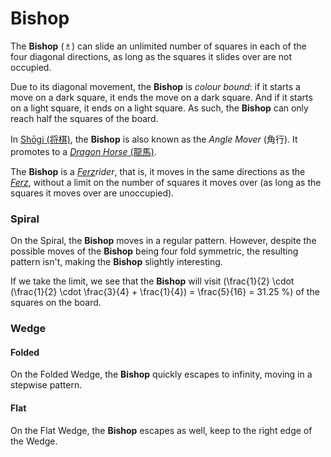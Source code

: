 # Bishop

The **Bishop** (&#x2657;) can slide an unlimited number of squares in
each of the four diagonal directions, as long as the squares it
slides over are not occupied.

Due to its diagonal movement, the **Bishop** is *colour bound*: if it
starts a move on a dark square, it ends the move on a dark square.
And if it starts on a light square, it ends on a light square. As such,
the **Bishop** can only reach half the squares of the board.

In [Sh&#x14d;gi (&#x5c06;&#x68cb;)](#wiki:Shogi), the **Bishop**
is also known as the *Angle Mover* (&#x89d2;&#x884c;). It promotes
to a [*Dragon Horse* (&#x9f8d;&#x99ac;)](dragon_horse.html).

The **Bishop** is a [*Ferz*](ferz.html)*rider*, that is, it moves in the
same directions as the [*Ferz*](ferz.html), without a limit on
the number of squares it moves over (as long as the squares it
moves over are unoccupied).

### Spiral

On the Spiral, the **Bishop** moves in a regular pattern. However, 
despite the possible moves of the **Bishop** being four fold symmetric,
the resulting pattern isn't, making the **Bishop** slightly interesting.

If we take the limit, we see that the **Bishop** will visit
\(\frac{1}{2} \cdot (\frac{1}{2} \cdot \frac{3}{4} + \frac{1}{4}) =
  \frac{5}{16} = 31.25 \%\) of the squares on the board.

### Wedge

#### Folded

On the Folded Wedge, the **Bishop** quickly escapes to infinity, moving in
a stepwise pattern.

#### Flat

On the Flat Wedge, the **Bishop** escapes as well, keep to the right
edge of the Wedge.

<div class = 'trapped' data-piece = 'bishop'></div>
<div class = 'boxset'  data-sets  = 'chess,shogi,omega_chess'></div>
